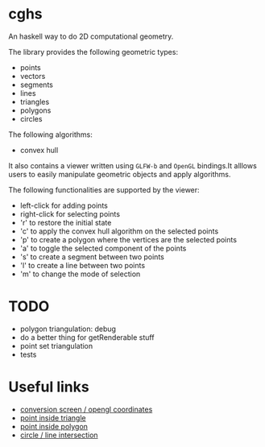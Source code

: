 # cghs

An haskell way to do 2D computational geometry.

The library provides the following geometric types:

* points
* vectors
* segments
* lines
* triangles
* polygons
* circles

The following algorithms:

* convex hull

It also contains a viewer written using `GLFW-b` and `OpenGL` bindings.It alllows users to easily manipulate geometric objects and apply algorithms.

The following functionalities are supported by the viewer:

* left-click for adding points
* right-click for selecting points
* 'r' to restore the initial state
* 'c' to apply the convex hull algorithm on the selected points
* 'p' to create a polygon where the vertices are the selected points
* 'a' to toggle the selected component of the points
* 's' to create a segment between two points
* 'l' to create a line between two points
* 'm' to change the mode of selection

# TODO

* polygon triangulation: debug
* do a better thing for getRenderable stuff
* point set triangulation
* tests

# Useful links

* [conversion screen / opengl coordinates](http://stackoverflow.com/questions/4520377/converting-window-coordinates-to-axis-coordinates-in-opengl)
* [point inside triangle](http://codegolf.stackexchange.com/questions/32898/check-if-point-lies-inside-triangle)
* [point inside polygon](http://stackoverflow.com/questions/217578/point-in-polygon-aka-hit-test/2922778#2922778)
* [circle / line intersection](http://stackoverflow.com/questions/1073336/circle-line-collision-detection)

